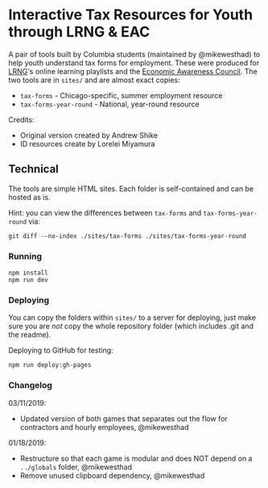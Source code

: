 # Interactive Tax Resources for Youth through LRNG & EAC

A pair of tools built by Columbia students (maintained by @mikewesthad) to help youth understand tax forms for employment. These were produced for [LRNG](https://www.lrng.org/)'s online learning playlists and the [Economic Awareness Council](https://www.econcouncil.org/). The two tools are in `sites/` and are almost exact copies:

- `tax-forms` - Chicago-specific, summer employment resource
- `tax-forms-year-round` - National, year-round resource

Credits:

- Original version created by Andrew Shike
- ID resources create by Lorelei Miyamura

## Technical

The tools are simple HTML sites. Each folder is self-contained and can be hosted as is.

Hint: you can view the differences between `tax-forms` and `tax-forms-year-round` via:

```
git diff --no-index ./sites/tax-forms ./sites/tax-forms-year-round
```

### Running

```
npm install
npm run dev
```

### Deploying

You can copy the folders within `sites/` to a server for deploying, just make sure you are _not_ copy the whole repository folder (which includes .git and the readme).

Deploying to GitHub for testing:

```
npm run deploy:gh-pages
```

### Changelog

03/11/2019:

- Updated version of both games that separates out the flow for contractors and hourly employees, @mikewesthad

01/18/2019:

- Restructure so that each game is modular and does NOT depend on a `../globals` folder, @mikewesthad
- Remove unused clipboard dependency, @mikewesthad
